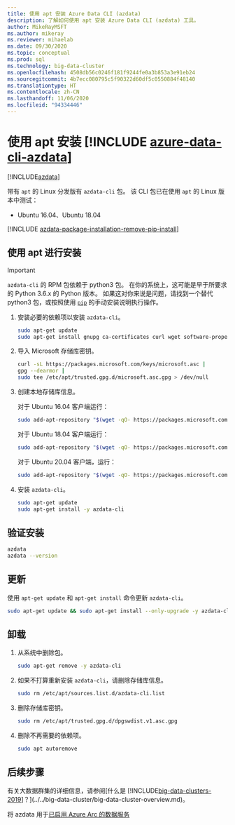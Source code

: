 ```yaml
---
title: 使用 apt 安装 Azure Data CLI (azdata)
description: 了解如何使用 apt 安装 Azure Data CLI (azdata) 工具。
author: MikeRayMSFT
ms.author: mikeray
ms.reviewer: mihaelab
ms.date: 09/30/2020
ms.topic: conceptual
ms.prod: sql
ms.technology: big-data-cluster
ms.openlocfilehash: 4508db56c0246f181f9244fe0a3b853a3e91eb24
ms.sourcegitcommit: 4b7ecc080795c5f90322d60df5c0550884f48140
ms.translationtype: HT
ms.contentlocale: zh-CN
ms.lasthandoff: 11/06/2020
ms.locfileid: "94334446"
---
```

# <a name="install-azure-data-cli-azdata-with-apt"></a>使用 apt 安装 [!INCLUDE [azure-data-cli-azdata](../../includes/azure-data-cli-azdata.md)]

[!INCLUDE[azdata](../../includes/applies-to-version/azdata.md)]

带有 `apt` 的 Linux 分发版有 `azdata-cli` 包。 该 CLI 包已在使用 `apt` 的 Linux 版本中测试：

- Ubuntu 16.04、Ubuntu 18.04

[!INCLUDE [azdata-package-installation-remove-pip-install](../../includes/azdata-package-installation-remove-pip-install.md)]

## <a name="install-with-apt"></a>使用 apt 进行安装

>[!IMPORTANT]
> `azdata-cli` 的 RPM 包依赖于 python3 包。 在你的系统上，这可能是早于所要求的 Python 3.6.x  的 Python 版本。 如果这对你来说是问题，请找到一个替代 python3 包，或按照使用 [`pip`](../install/deploy-install-azdata-pip.md) 的手动安装说明执行操作。

1. 安装必要的依赖项以安装 `azdata-cli`。

   ```bash
   sudo apt-get update
   sudo apt-get install gnupg ca-certificates curl wget software-properties-common apt-transport-https lsb-release -y
   ```

2. 导入 Microsoft 存储库密钥。

   ```bash
   curl -sL https://packages.microsoft.com/keys/microsoft.asc |
   gpg --dearmor |
   sudo tee /etc/apt/trusted.gpg.d/microsoft.asc.gpg > /dev/null
   ```

3. 创建本地存储库信息。

   对于 Ubuntu 16.04 客户端运行：

    ```bash
    sudo add-apt-repository "$(wget -qO- https://packages.microsoft.com/config/ubuntu/16.04/prod.list)"
    ```

   对于 Ubuntu 18.04 客户端运行：

    ```bash
    sudo add-apt-repository "$(wget -qO- https://packages.microsoft.com/config/ubuntu/18.04/prod.list)"
    ```

   对于 Ubuntu 20.04 客户端，运行：

    ```bash
    sudo add-apt-repository "$(wget -qO- https://packages.microsoft.com/config/ubuntu/20.04/prod.list)"
    ```

4. 安装 `azdata-cli`。

   ```bash
   sudo apt-get update
   sudo apt-get install -y azdata-cli
   ```

## <a name="verify-install"></a>验证安装

```bash
azdata
azdata --version
```

## <a name="update"></a>更新

使用 `apt-get update` 和 `apt-get install` 命令更新 `azdata-cli`。

```bash
sudo apt-get update && sudo apt-get install --only-upgrade -y azdata-cli
```

## <a name="uninstall"></a>卸载

1. 从系统中删除包。

   ```bash
   sudo apt-get remove -y azdata-cli
   ```

2. 如果不打算重新安装 `azdata-cli`，请删除存储库信息。

   ```bash
   sudo rm /etc/apt/sources.list.d/azdata-cli.list
   ```

3. 删除存储库密钥。

   ```bash
   sudo rm /etc/apt/trusted.gpg.d/dpgswdist.v1.asc.gpg
   ```

4. 删除不再需要的依赖项。

   ```bash
   sudo apt autoremove
   ```

## <a name="next-steps"></a>后续步骤

有关大数据群集的详细信息，请参阅[什么是 [!INCLUDE[big-data-clusters-2019](../../includes/ssbigdataclusters-ver15.md)]？](../../big-data-cluster/big-data-cluster-overview.md)。

将 azdata 用于[已启用 Azure Arc 的数据服务](/azure/azure-arc/data/)
